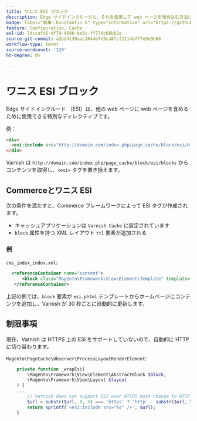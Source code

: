 ```yaml
---
title: ワニス ESI ブロック
description: Edge サイドインクルードと、それを使用して web ページを埋め込む方法について説明します。
badge: label="執筆：Konstantin G" type="Informative" url="https://github.com/goivvy" tooltip="コンスタンチン G."
feature: Configuration, Cache
exl-id: 7dccafa5-df79-4690-be5c-ff774c66bb2a
source-git-commit: a2bd4139aac1044e7e5ca8fcf2114b7f7e9e9b68
workflow-type: tm+mt
source-wordcount: '129'
ht-degree: 0%

---
```


# ワニス ESI ブロック

Edge サイドインクルード （ESI）は、他の web ページに web ページを含めるために使用できる特別なディレクティブです。

例：

```html
<div>
  <esi:include src="http://domain.com/index.php/page_cache/block/esi/blocks"/>
</div>
```

Varnish は `http://domain.com/index.php/page_cache/block/esi/blocks` からコンテンツを取得し、`<esi>` タグを置き換えます。

## Commerceとワニス ESI

次の条件を満たすと、Commerce フレームワークによって ESI タグが作成されます。

- キャッシュアプリケーションは `Varnish Cache` に設定されています
- `block` 属性を持つ XML レイアウト `ttl` 要素が追加される

### 例

`cms_index_index.xml`:

```xml
  <referenceContainer name="content">
      <block class="Magento\Framework\View\Element\Template" template="Magento_Paypal::esi.phtml" ttl="30"/>
   </referenceContainer>
```

上記の例では、`block` 要素が `esi.phtml` テンプレートからホームページにコンテンツを追加し、Varnish が 30 秒ごとに自動的に更新します。

## 制限事項

現在、Varnish は HTTPS 上の ESI をサポートしていないので、自動的に HTTP に切り替わります。

`Magento\PageCache\Observer\ProcessLayoutRenderElement`:

```php
    private function _wrapEsi(
        \Magento\Framework\View\Element\AbstractBlock $block,
        \Magento\Framework\View\Layout $layout
    ) {
    ....
        // Varnish does not support ESI over HTTPS must change to HTTP
        $url = substr($url, 0, 5) === 'https' ? 'http' . substr($url, 5) : $url;
        return sprintf('<esi:include src="%s" />', $url);
    }
```
